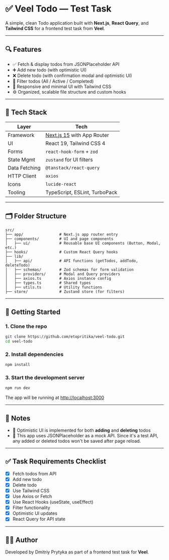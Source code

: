 # ✅ Veel Todo — Test Task

A simple, clean Todo application built with **Next.js**, **React Query**, and **Tailwind CSS** for a frontend test task from **Veel**.

---

## 🔍 Features

- ✅ Fetch & display todos from JSONPlaceholder API
- ➕ Add new todo (with optimistic UI)
- ❌ Delete todo (with confirmation modal and optimistic UI)
- 🧭 Filter todos (All / Active / Completed)
- 🎨 Responsive and minimal UI with Tailwind CSS
- ⚙️ Organized, scalable file structure and custom hooks

---

## 🧠 Tech Stack

| Layer         | Tech                                              |
| ------------- | ------------------------------------------------- |
| Framework     | [Next.js 15](https://nextjs.org/) with App Router |
| UI            | React 19, Tailwind CSS 4                          |
| Forms         | `react-hook-form` + `zod`                         |
| State Mgmt    | `zustand` for UI filters                          |
| Data Fetching | `@tanstack/react-query`                           |
| HTTP Client   | `axios`                                           |
| Icons         | `lucide-react`                                    |
| Tooling       | TypeScript, ESLint, TurboPack                     |

---

## 🗂️ Folder Structure

```
src/
├── app/                # Next.js app router entry
├── components/         # UI and page components
│   ├── ui/             # Reusable base UI components (Button, Modal, etc.)
├── hooks/              # Custom React Query hooks
├── lib/
│   ├── api/            # API functions (getTodos, addTodo, deleteTodo)
│   ├── schemas/        # Zod schemas for form validation
│   ├── providers/      # Modal and Query providers
│   ├── axios.ts        # Axios instance config
│   ├── types.ts        # Shared types
│   ├── utils.ts        # Utility functions
├── store/              # Zustand store (for filters)
```

---

## 🚀 Getting Started

### 1. Clone the repo

```bash
git clone https://github.com/etopritika/veel-todo.git
cd veel-todo
```

### 2. Install dependencies

```bash
npm install
```

### 3. Start the development server

```bash
npm run dev
```

The app will be running at [http://localhost:3000](http://localhost:3000)

---

## 💬 Notes

- 🔁 Optimistic UI is implemented for both **adding** and **deleting** todos
- 🧪 This app uses JSONPlaceholder as a mock API. Since it's a test API, any added or deleted todos won't be saved after page reload.

---

## ✅ Task Requirements Checklist

- [x] Fetch todos from API
- [x] Add new todo
- [x] Delete todo
- [x] Use Tailwind CSS
- [x] Use Axios or Fetch
- [x] Use React Hooks (useState, useEffect)
- [x] Filter functionality
- [x] Optimistic UI updates
- [x] React Query for API state

---

## 🧑‍💻 Author

Developed by Dmitriy Prytyka as part of a frontend test task for **Veel**.
